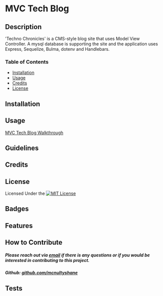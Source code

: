 # MVC Tech Blog

## Description
'Techno Chronicles' is a CMS-style blog site that uses Model View Controller.  A mysql database is supporting the site and the application uses Express, Sequelize, Bulma, dotenv and Handlebars.  

### Table of Contents

- [Installation](#installation)
- [Usage](#usage)
- [Credits](#credits)
- [License](#license)

## Installation 


## Usage 
[MVC Tech Blog Walkthrough](https://drive.google.com/file/d/1UDXPNPZX481FAe4EMzk604PRbR97PTkO/view)


## Guidelines


## Credits


## License

Licensed Under the [![MIT License](https://img.shields.io/badge/License-MIT-yellow.svg)](https://opensource.org/licenses/MIT)

## Badges


## Features


## How to Contribute

##### Please reach out via [email](mailto:mcnultyshanej@gmail.com) if there is any questions or if you would be interested in contributing to this project.
##### Github: [github.com/mcnultyshane](https://github.com/mcnultyshane)

## Tests